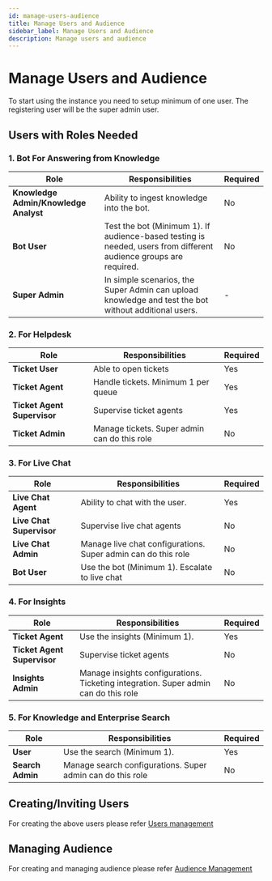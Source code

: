 ```yaml
---
id: manage-users-audience
title: Manage Users and Audience
sidebar_label: Manage Users and Audience
description: Manage users and audience
---
```


# Manage Users and Audience

To start using the instance you need to setup minimum of one user. The registering user will be the super admin user.

## Users with Roles Needed

### 1. Bot For Answering from Knowledge
 
| Role                        | Responsibilities | Required |
|-----------------------------|-----------------|----------|
| **Knowledge Admin/Knowledge Analyst** | Ability to ingest knowledge into the bot. | No |
| **Bot User** | Test the bot (Minimum 1). If audience-based testing is needed, users from different audience groups are required. | No |
| **Super Admin** | In simple scenarios, the Super Admin can upload knowledge and test the bot without additional users. | - |

### 2. For Helpdesk

| Role                        | Responsibilities | Required |
|-----------------------------|-----------------|----------|
| **Ticket User** | Able to open tickets | Yes |
| **Ticket Agent** | Handle tickets. Minimum 1 per queue | Yes |
| **Ticket Agent Supervisor** | Supervise ticket agents | Yes |
| **Ticket Admin** | Manage tickets. Super admin can do this role | No |

### 3. For Live Chat

| Role                        | Responsibilities | Required |
|-----------------------------|-----------------|----------|
| **Live Chat Agent** | Ability to chat with the user. | Yes |
| **Live Chat Supervisor** | Supervise live chat agents | No |
| **Live Chat Admin** | Manage live chat configurations. Super admin can do this role | No |
| **Bot User** | Use the bot (Minimum 1). Escalate to live chat | No |

### 4. For Insights

| Role                        | Responsibilities | Required |
|-----------------------------|-----------------|----------|
| **Ticket Agent** | Use the insights (Minimum 1). | Yes |
| **Ticket Agent Supervisor** | Supervise ticket agents | No |
| **Insights Admin** | Manage insights configurations. Ticketing integration. Super admin can do this role | No |

### 5. For Knowledge and Enterprise Search

| Role                        | Responsibilities | Required |
|-----------------------------|-----------------|----------|
| **User** | Use the search (Minimum 1). | Yes |
| **Search Admin** | Manage search configurations. Super admin can do this role | No |



## Creating/Inviting Users

For creating the above users please refer  [Users management](../administration/user-management)

## Managing Audience

For creating and managing audience please refer [Audience Management](../administration/audience-management/audience-management-composition)



